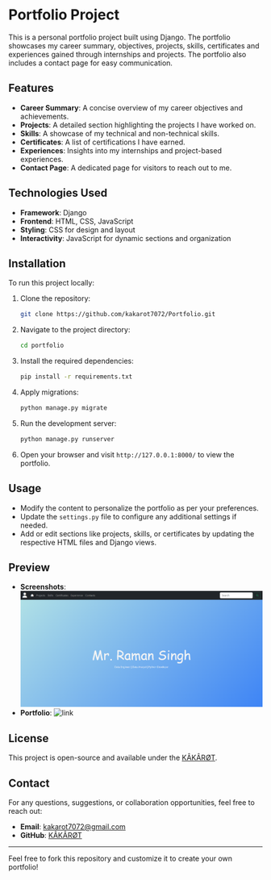 # Portfolio Project

This is a personal portfolio project built using Django. The portfolio showcases my career summary, objectives, projects, skills, certificates and experiences gained through internships and projects. The portfolio also includes a contact page for easy communication.

## Features
- **Career Summary**: A concise overview of my career objectives and achievements.
- **Projects**: A detailed section highlighting the projects I have worked on.
- **Skills**: A showcase of my technical and non-technical skills.
- **Certificates**: A list of certifications I have earned.
- **Experiences**: Insights into my internships and project-based experiences.
- **Contact Page**: A dedicated page for visitors to reach out to me.

## Technologies Used
- **Framework**: Django
- **Frontend**: HTML, CSS, JavaScript
- **Styling**: CSS for design and layout
- **Interactivity**: JavaScript for dynamic sections and organization

## Installation
To run this project locally:

1. Clone the repository:
   ```bash
   git clone https://github.com/kakarot7072/Portfolio.git
   ```
2. Navigate to the project directory:
   ```bash
   cd portfolio
   ```
3. Install the required dependencies:
   ```bash
   pip install -r requirements.txt
   ```
4. Apply migrations:
   ```bash
   python manage.py migrate
   ```
5. Run the development server:
   ```bash
   python manage.py runserver
   ```
6. Open your browser and visit `http://127.0.0.1:8000/` to view the portfolio.

## Usage
- Modify the content to personalize the portfolio as per your preferences.
- Update the `settings.py` file to configure any additional settings if needed.
- Add or edit sections like projects, skills, or certificates by updating the respective HTML files and Django views.

## Preview
- **Screenshots**: ![Image](https://github.com/kakarot7072/Portfolio/blob/main/static/images/port.png)
- **Portfolio**: ![link](https://portfolio-lilac-nine-71.vercel.app)

## License
This project is open-source and available under the [KÂKÂRØT](LICENSE).

## Contact
For any questions, suggestions, or collaboration opportunities, feel free to reach out:

- **Email**: [kakarot7072@gmail.com](mailto:kakarot7072@gmail.com)
- **GitHub**: [KÂKÂRØT](https://github.com/kakarot7072)

---

Feel free to fork this repository and customize it to create your own portfolio!
